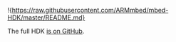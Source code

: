 
!{https://raw.githubusercontent.com/ARMmbed/mbed-HDK/master/README.md}

The full HDK [is on GitHub](https://github.com/ARMmbed/mbed-HDK).
